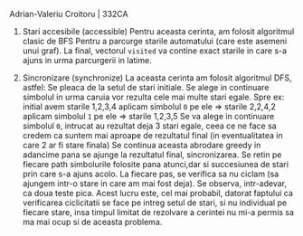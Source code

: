 Adrian-Valeriu Croitoru | 332CA

1. Stari accesibile (accessible)
    Pentru aceasta cerinta, am folosit algoritmul clasic de BFS Pentru
    a parcurge starile automatului (care este asemeni unui graf).
    La final, vectorul `visited` va contine exact starile in care s-a
    ajuns in urma parcurgerii in latime.

2. Sincronizare (synchronize)
    La aceasta cerinta am folosit algoritmul DFS, astfel:
    Se pleaca de la setul de stari initiale. Se alege in continuare simbolul
    in urma caruia vor rezulta cele mai multe stari egale.
        Spre ex: initial avem starile 1,2,3,4
                 aplicam simbolul `0` pe ele => starile 2,2,4,2
                 aplicam simbolul `1` pe ele => starile 1,2,3,5
                 Se va alege in continuare simbolul `0`, intrucat
                 au rezultat deja 3 stari egale, ceea ce ne face sa credem
                 ca suntem mai aproape de rezultatul final (in eventualitatea
                 in care 2 ar fi stare finala)
    Se continua aceasta abrodare greedy in adancime pana se ajunge la
    rezultatul final, sincronizarea. Se retin pe fiecare path simbolurile
    folosite pana atunci,dar si succesiunea de stari prin care s-a ajuns acolo.
    La fiecare pas, se verifica sa nu ciclam (sa ajungem intr-o stare in care
    am mai fost deja).
    Se observa, intr-adevar, ca doua teste pica. Acest lucru este,
    cel mai probabil, datorat faptului ca verificarea ciclicitatii se face
    pe intreg setul de stari, si nu individual pe fiecare stare, insa timpul
    limitat de rezolvare a cerintei nu mi-a permis sa ma mai ocup si de
    aceasta problema.
